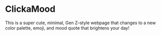 # ClickaMood
This is a super cute, minimal, Gen Z–style webpage that changes to a new color palette, emoji, and mood quote that brightens your day!
